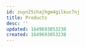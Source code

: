 ```yaml
---
id: zuyn25ihajhgm4gilkuc7nj
title: Products
desc: ''
updated: 1649693053238
created: 1649693053238
---
```



